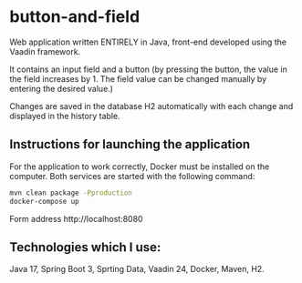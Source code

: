 # button-and-field

Web application written ENTIRELY in Java, front-end developed using the Vaadin framework.

It contains an input field and a button 
(by pressing the button, the value in the field increases by 1. The field value can be changed manually by entering the desired value.) 

Changes are saved in the database H2 automatically with each change and displayed in the history table.

## Instructions for launching the application
For the application to work correctly, Docker must be installed on the computer. Both services are started with the following command:

```Bash
mvn clean package -Pproduction
docker-compose up
```

Form address http://localhost:8080

## Technologies which I use:
Java 17, Spring Boot 3, Sprting Data, Vaadin 24, Docker, Maven, H2.
